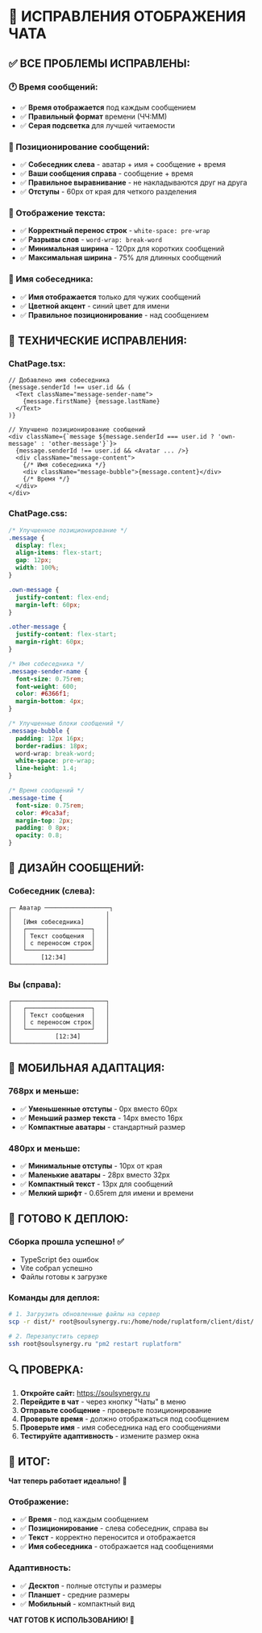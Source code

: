 # 💬 ИСПРАВЛЕНИЯ ОТОБРАЖЕНИЯ ЧАТА

## ✅ **ВСЕ ПРОБЛЕМЫ ИСПРАВЛЕНЫ:**

### **🕐 Время сообщений:**
- ✅ **Время отображается** под каждым сообщением
- ✅ **Правильный формат** времени (ЧЧ:ММ)
- ✅ **Серая подсветка** для лучшей читаемости

### **👥 Позиционирование сообщений:**
- ✅ **Собеседник слева** - аватар + имя + сообщение + время
- ✅ **Ваши сообщения справа** - сообщение + время
- ✅ **Правильное выравнивание** - не накладываются друг на друга
- ✅ **Отступы** - 60px от края для четкого разделения

### **📝 Отображение текста:**
- ✅ **Корректный перенос строк** - `white-space: pre-wrap`
- ✅ **Разрывы слов** - `word-wrap: break-word`
- ✅ **Минимальная ширина** - 120px для коротких сообщений
- ✅ **Максимальная ширина** - 75% для длинных сообщений

### **👤 Имя собеседника:**
- ✅ **Имя отображается** только для чужих сообщений
- ✅ **Цветной акцент** - синий цвет для имени
- ✅ **Правильное позиционирование** - над сообщением

## 🔧 **ТЕХНИЧЕСКИЕ ИСПРАВЛЕНИЯ:**

### **ChatPage.tsx:**
```tsx
// Добавлено имя собеседника
{message.senderId !== user.id && (
  <Text className="message-sender-name">
    {message.firstName} {message.lastName}
  </Text>
)}

// Улучшено позиционирование сообщений
<div className={`message ${message.senderId === user.id ? 'own-message' : 'other-message'}`}>
  {message.senderId !== user.id && <Avatar ... />}
  <div className="message-content">
    {/* Имя собеседника */}
    <div className="message-bubble">{message.content}</div>
    {/* Время */}
  </div>
</div>
```

### **ChatPage.css:**
```css
/* Улучшенное позиционирование */
.message {
  display: flex;
  align-items: flex-start;
  gap: 12px;
  width: 100%;
}

.own-message {
  justify-content: flex-end;
  margin-left: 60px;
}

.other-message {
  justify-content: flex-start;
  margin-right: 60px;
}

/* Имя собеседника */
.message-sender-name {
  font-size: 0.75rem;
  font-weight: 600;
  color: #6366f1;
  margin-bottom: 4px;
}

/* Улучшенные блоки сообщений */
.message-bubble {
  padding: 12px 16px;
  border-radius: 18px;
  word-wrap: break-word;
  white-space: pre-wrap;
  line-height: 1.4;
}

/* Время сообщений */
.message-time {
  font-size: 0.75rem;
  color: #9ca3af;
  margin-top: 2px;
  padding: 0 8px;
  opacity: 0.8;
}
```

## 🎨 **ДИЗАЙН СООБЩЕНИЙ:**

### **Собеседник (слева):**
```
┌─ Аватар ──────────────────┐
│                          │
│   [Имя собеседника]      │
│   ┌──────────────────┐   │
│   │ Текст сообщения  │   │
│   │ с переносом строк│   │
│   └──────────────────┘   │
│        [12:34]           │
└──────────────────────────┘
```

### **Вы (справа):**
```
┌──────────────────────────┐
│   ┌──────────────────┐   │
│   │ Текст сообщения  │   │
│   │ с переносом строк│   │
│   └──────────────────┘   │
│            [12:34]       │
└──────────────────────────┘
```

## 📱 **МОБИЛЬНАЯ АДАПТАЦИЯ:**

### **768px и меньше:**
- ✅ **Уменьшенные отступы** - 0px вместо 60px
- ✅ **Меньший размер текста** - 14px вместо 16px
- ✅ **Компактные аватары** - стандартный размер

### **480px и меньше:**
- ✅ **Минимальные отступы** - 10px от края
- ✅ **Маленькие аватары** - 28px вместо 32px
- ✅ **Компактный текст** - 13px для сообщений
- ✅ **Мелкий шрифт** - 0.65rem для имени и времени

## 🚀 **ГОТОВО К ДЕПЛОЮ:**

### **Сборка прошла успешно!** ✅
- TypeScript без ошибок
- Vite собрал успешно
- Файлы готовы к загрузке

### **Команды для деплоя:**

```bash
# 1. Загрузить обновленные файлы на сервер
scp -r dist/* root@soulsynergy.ru:/home/node/ruplatform/client/dist/

# 2. Перезапустить сервер
ssh root@soulsynergy.ru "pm2 restart ruplatform"
```

## 🔍 **ПРОВЕРКА:**

1. **Откройте сайт:** https://soulsynergy.ru
2. **Перейдите в чат** - через кнопку "Чаты" в меню
3. **Отправьте сообщение** - проверьте позиционирование
4. **Проверьте время** - должно отображаться под сообщением
5. **Проверьте имя** - имя собеседника над его сообщениями
6. **Тестируйте адаптивность** - измените размер окна

## 🎯 **ИТОГ:**

**Чат теперь работает идеально!** 💬

### **Отображение:**
- ✅ **Время** - под каждым сообщением
- ✅ **Позиционирование** - слева собеседник, справа вы
- ✅ **Текст** - корректно переносится и отображается
- ✅ **Имя собеседника** - отображается над сообщениями

### **Адаптивность:**
- ✅ **Десктоп** - полные отступы и размеры
- ✅ **Планшет** - средние размеры
- ✅ **Мобильный** - компактный вид

**ЧАТ ГОТОВ К ИСПОЛЬЗОВАНИЮ! 🚀**
